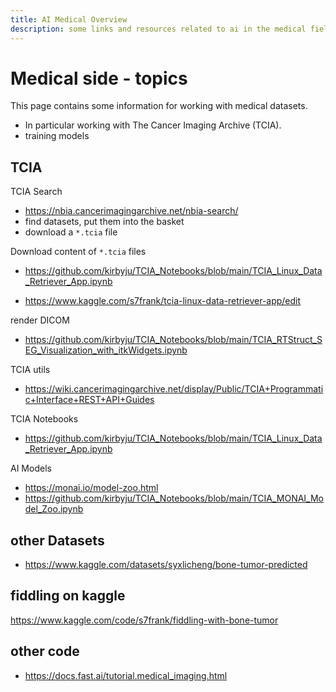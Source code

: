 ```yaml
---
title: AI Medical Overview
description: some links and resources related to ai in the medical field
---
```


# Medical side - topics

This page contains some information for working with medical datasets.

- In particular working with The Cancer Imaging Archive (TCIA).
- training models

## TCIA

TCIA Search

- https://nbia.cancerimagingarchive.net/nbia-search/
- find datasets, put them into the basket
- download a `*.tcia` file

Download content of `*.tcia` files

- https://github.com/kirbyju/TCIA_Notebooks/blob/main/TCIA_Linux_Data_Retriever_App.ipynb

- https://www.kaggle.com/s7frank/tcia-linux-data-retriever-app/edit

render DICOM

- https://github.com/kirbyju/TCIA_Notebooks/blob/main/TCIA_RTStruct_SEG_Visualization_with_itkWidgets.ipynb

TCIA utils

- https://wiki.cancerimagingarchive.net/display/Public/TCIA+Programmatic+Interface+REST+API+Guides

TCIA Notebooks

- https://github.com/kirbyju/TCIA_Notebooks/blob/main/TCIA_Linux_Data_Retriever_App.ipynb

AI Models

- https://monai.io/model-zoo.html
- https://github.com/kirbyju/TCIA_Notebooks/blob/main/TCIA_MONAI_Model_Zoo.ipynb

## other Datasets

- https://www.kaggle.com/datasets/syxlicheng/bone-tumor-predicted

## fiddling on kaggle

https://www.kaggle.com/code/s7frank/fiddling-with-bone-tumor

## other code

- https://docs.fast.ai/tutorial.medical_imaging.html
